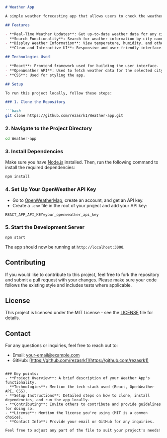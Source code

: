 ```markdown
# Weather App

A simple weather forecasting app that allows users to check the weather of their chosen city in real time.

## Features

- **Real-Time Weather Updates**: Get up-to-date weather data for any city.
- **Search Functionality**: Search for weather information by city name.
- **Display Weather Information**: View temperature, humidity, and other details.
- **Clean and Interactive UI**: Responsive and user-friendly interface.

## Technologies Used

- **React**: Frontend framework used for building the user interface.
- **OpenWeather API**: Used to fetch weather data for the selected city.
- **CSS**: Used for styling the app.

## Setup

To run this project locally, follow these steps:

### 1. Clone the Repository

```bash
git clone https://github.com/rezasrk1/Weather-app.git
```

### 2. Navigate to the Project Directory

```bash
cd Weather-app
```

### 3. Install Dependencies

Make sure you have [Node.js](https://nodejs.org/) installed. Then, run the following command to install the required dependencies:

```bash
npm install
```

### 4. Set Up Your OpenWeather API Key

- Go to [OpenWeatherMap](https://openweathermap.org/), create an account, and get an API key.
- Create a `.env` file in the root of your project and add your API key:

```
REACT_APP_API_KEY=your_openweather_api_key
```

### 5. Start the Development Server

```bash
npm start
```

The app should now be running at `http://localhost:3000`.

## Contributing

If you would like to contribute to this project, feel free to fork the repository and submit a pull request with your changes. Please make sure your code follows the existing style and includes tests where applicable.

## License

This project is licensed under the MIT License - see the [LICENSE](LICENSE) file for details.

## Contact

For any questions or inquiries, feel free to reach out to:

- Email: [your-email@example.com](mailto:saifulislamreza48@gmail.com)
- GitHub: [https://github.com/rezasrk1](https://github.com/rezasrk1)
```

### Key points:
- **Project Overview**: A brief description of your Weather App's functionality.
- **Technologies**: Mention the tech stack used (React, OpenWeather API, CSS).
- **Setup Instructions**: Detailed steps on how to clone, install dependencies, and run the app locally.
- **Contributing**: Invite others to contribute and provide guidelines for doing so.
- **License**: Mention the license you're using (MIT is a common choice).
- **Contact Info**: Provide your email or GitHub for any inquiries.

Feel free to adjust any part of the file to suit your project's needs!
